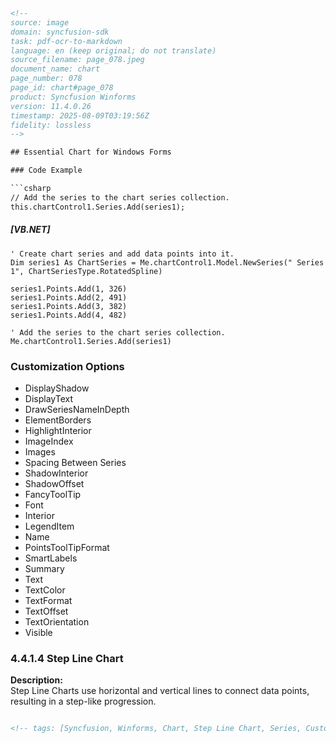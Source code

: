 ```html
<!-- 
source: image
domain: syncfusion-sdk
task: pdf-ocr-to-markdown
language: en (keep original; do not translate)
source_filename: page_078.jpeg
document_name: chart
page_number: 078
page_id: chart#page_078
product: Syncfusion Winforms
version: 11.4.0.26
timestamp: 2025-08-09T03:19:56Z
fidelity: lossless
-->

## Essential Chart for Windows Forms

### Code Example

```csharp
// Add the series to the chart series collection.
this.chartControl1.Series.Add(series1);
```

##### [VB.NET]

```vbnet
' Create chart series and add data points into it.
Dim series1 As ChartSeries = Me.chartControl1.Model.NewSeries(" Series 1", ChartSeriesType.RotatedSpline)

series1.Points.Add(1, 326)
series1.Points.Add(2, 491)
series1.Points.Add(3, 382)
series1.Points.Add(4, 482)

' Add the series to the chart series collection.
Me.chartControl1.Series.Add(series1)
```

### Customization Options

- DisplayShadow
- DisplayText
- DrawSeriesNameInDepth
- ElementBorders
- HighlightInterior
- ImageIndex
- Images
- Spacing Between Series
- ShadowInterior
- ShadowOffset
- FancyToolTip
- Font
- Interior
- LegendItem
- Name
- PointsToolTipFormat
- SmartLabels
- Summary
- Text
- TextColor
- TextFormat
- TextOffset
- TextOrientation
- Visible

### 4.4.1.4 Step Line Chart

**Description:**  
Step Line Charts use horizontal and vertical lines to connect data points, resulting in a step-like progression.
```html

<!-- tags: [Syncfusion, Winforms, Chart, Step Line Chart, Series, Customization, API Reference, Code Examples, DisplayOptions, Legend, Tooltip, TextFormatting] keywords: [chart series, data points, step line chart, horizontal lines, vertical lines, step progression, customization options, display shadow, display text, chart series name, element borders, highlight interior, image index, shadow interior, shadow offset, fancy tooltips, text color, text orientation, visible, step line chart] -->
```